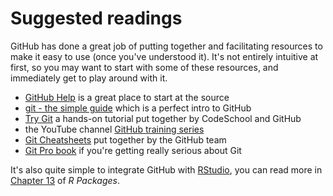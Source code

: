 # Suggested readings

GitHub has done a great job of putting together and facilitating resources to make it easy to use (once you've understood it). It's not entirely
intuitive at first, so you may want to start with some of these resources, and immediately get to play around with it.

* [GitHub Help](https://help.github.com/) is a great place to start at the source
* [git - the simple guide](http://rogerdudler.github.io/git-guide/) which is a perfect intro to GitHub
* [Try Git](https://www.codeschool.com/courses/try-git) a hands-on tutorial put together by CodeSchool and GitHub
* the YouTube channel [GitHub training series](https://www.codeschool.com/courses/try-git)
* [Git Cheatsheets](https://services.github.com/on-demand/resources/cheatsheets/) put together by the GitHub team
* [Git Pro book](https://git-scm.com/book/en/v2) if you're getting really serious about Git

It's also quite simple to integrate GitHub with [RStudio](https://www.rstudio.com/), you can read more in [Chapter 13](http://r-pkgs.had.co.nz/git.html)
of _R Packages_.
